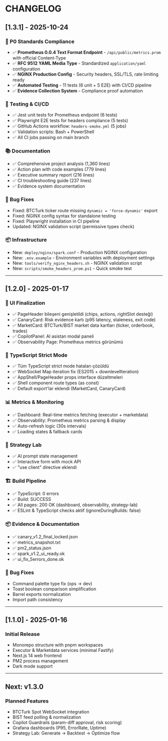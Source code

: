 # CHANGELOG

## [1.3.1] - 2025-10-24

### 🎯 P0 Standards Compliance
- ✅ **Prometheus 0.0.4 Text Format Endpoint** - `/api/public/metrics.prom` with official Content-Type
- ✅ **RFC 9512 YAML Media Type** - Standardized `application/yaml` configuration
- ✅ **NGINX Production Config** - Security headers, SSL/TLS, rate limiting ready
- ✅ **Automated Testing** - 11 tests (6 unit + 5 E2E) with CI/CD pipeline
- ✅ **Evidence Collection System** - Compliance proof automation

### 🧪 Testing & CI/CD
- ✅ Jest unit tests for Prometheus endpoint (6 tests)
- ✅ Playwright E2E tests for headers compliance (5 tests)
- ✅ GitHub Actions workflow: `headers-smoke.yml` (5 jobs)
- ✅ Validation scripts: Bash + PowerShell
- ✅ All CI jobs passing on main branch

### 📚 Documentation
- ✅ Comprehensive project analysis (1,360 lines)
- ✅ Action plan with code examples (779 lines)
- ✅ Executive summary report (216 lines)
- ✅ CI troubleshooting guide (237 lines)
- ✅ Evidence system documentation

### 🔧 Bug Fixes
- Fixed: BTCTurk ticker route missing `dynamic = 'force-dynamic'` export
- Fixed: NGINX config syntax for standalone testing
- Fixed: Playwright installation in CI pipeline
- Updated: NGINX validation script (permissive types check)

### 📦 Infrastructure
- New: `deploy/nginx/spark.conf` - Production NGINX configuration
- New: `.env.example` - Environment variables with deployment settings
- New: `tools/verify_nginx_headers.sh` - NGINX validation script
- New: `scripts/smoke_headers_prom.ps1` - Quick smoke test

---

## [1.2.0] - 2025-01-17

### 🎨 UI Finalization
- ✅ PageHeader bileşeni genişletildi (chips, actions, rightSlot desteği)
- ✅ CanaryCard: Risk evidence kartı (p95 latency, staleness, exit code)
- ✅ MarketCard: BTCTurk/BIST market data kartları (ticker, orderbook, trades)
- ✅ CopilotPanel: AI asistan modal paneli
- ✅ Observability Page: Prometheus metrics görünümü

### 🔧 TypeScript Strict Mode
- ✅ Tüm TypeScript strict mode hataları çözüldü
- ✅ WebSocket Map iteration fix (ES2015 + downlevelIteration)
- ✅ AppShell/PageHeader props interface düzeltmeleri
- ✅ Shell component route types (as const)
- ✅ Default export'lar eklendi (MarketCard, CanaryCard)

### 📊 Metrics & Monitoring
- ✅ Dashboard: Real-time metrics fetching (executor + marketdata)
- ✅ Observability: Prometheus metrics parsing & display
- ✅ Auto-refresh logic (30s intervals)
- ✅ Loading states & fallback cards

### 🎯 Strategy Lab
- ✅ AI prompt state management
- ✅ Interactive form with mock API
- ✅ "use client" directive eklendi

### 🏗️ Build Pipeline
- ✅ TypeScript: 0 errors
- ✅ Build: SUCCESS
- ✅ All pages: 200 OK (dashboard, observability, strategy-lab)
- ✅ ESLint & TypeScript checks aktif (ignoreDuringBuilds: false)

### 📦 Evidence & Documentation
- ✅ canary_v1.2_final_locked.json
- ✅ metrics_snapshot.txt
- ✅ pm2_status.json
- ✅ spark_v1.2_ui_ready.ok
- ✅ ui_fix_5errors_done.ok

### 🐛 Bug Fixes
- Command palette type fix (ops → dev)
- Toast boolean comparison simplification
- Barrel exports normalization
- Import path consistency

---

## [1.1.0] - 2025-01-16

### Initial Release
- Monorepo structure with pnpm workspaces
- Executor & Marketdata services (minimal Fastify)
- Next.js 14 web frontend
- PM2 process management
- Dark mode support

---

## Next: v1.3.0

### Planned Features
- BTCTurk Spot WebSocket integration
- BIST feed polling & normalization
- Copilot Guardrails (param-diff approval, risk scoring)
- Grafana dashboards (P95, ErrorRate, Uptime)
- Strategy Lab: Generate → Backtest → Optimize flow

